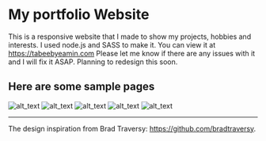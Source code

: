 # My portfolio Website
This is a responsive website that I made to show my projects, hobbies and interests. I used node.js and SASS to make it. You can view it at https://tabeebyeamin.com
Please let me know if there are any issues with it and I will fix it ASAP. Planning to redesign this soon.

## Here are some sample pages
![alt_text](https://i.imgur.com/gLMVYtJ.jpg)
![alt_text](https://i.imgur.com/VTgr5fr.jpg)
![alt_text](https://i.imgur.com/A1IBKVx.png)
![alt_text](https://i.imgur.com/h0qh6uk.png)
![alt_text](https://i.imgur.com/clKfwWM.png)

----------------------------------------------------------------------------------------------------------------
The design inspiration from Brad Traversy: https://github.com/bradtraversy. 
